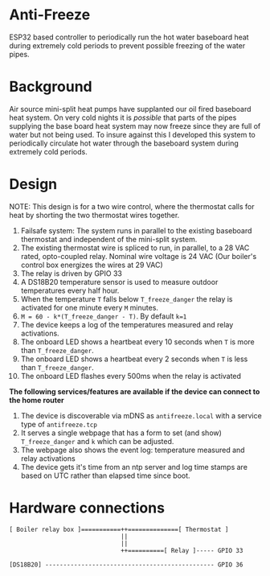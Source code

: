 # Anti-Freeze

ESP32 based controller to periodically run the hot water baseboard heat during 
extremely cold periods to prevent possible freezing of the water pipes.

# Background

Air source mini-split heat pumps have supplanted our oil fired baseboard heat 
system.  On very cold nights it is _possible_ that parts of the pipes supplying 
the base board heat system may now freeze since they are full of water but not 
being used. To insure against this I developed this system to periodically 
circulate hot water through the baseboard system during extremely cold periods.

# Design  

NOTE: This design is for a two wire control, where the thermostat calls for heat 
by shorting the two thermostat wires together.

1. Failsafe system: The system runs in parallel to the existing baseboard 
   thermostat and independent of the mini-split system.
1. The existing thermostat wire is spliced to run, in parallel, to a 28 VAC 
   rated, opto-coupled relay. Nominal wire voltage is 24 VAC (Our boiler's 
control box energizes the wires at 29 VAC)
1. The relay is driven by GPIO 33
1. A DS18B20 temperature sensor is used to measure outdoor temperatures every 
   half hour.
1. When the temperature `T` falls below `T_freeze_danger` the relay is activated 
   for one minute every `M` minutes. 
1. `M = 60 - k*(T_freeze_danger - T)`. By default `k=1`
1. The device keeps a log of the temperatures measured and relay activations.
1. The onboard LED shows a heartbeat every 10 seconds when `T` is more than 
   `T_freeze_danger`.
1. The onboard LED shows a heartbeat every 2 seconds when `T` is less than 
   `T_freeze_danger`.  
1. The onboard LED flashes every 500ms when the relay is activated

**The following services/features are available if the device can connect to the 
home router** 
1. The device is discoverable via mDNS as `antifreeze.local` with a service type 
   of `antifreeze.tcp`
1. It serves a single webpage that has a form to set (and show) 
   `T_freeze_danger` and `k` which can be adjusted.
1. The webpage also shows the event log: temperature measured and relay 
   activations
1. The device gets it's time from an ntp server and log time stamps are based on 
   UTC rather than elapsed time since boot. 

# Hardware connections

```
[ Boiler relay box ]===========++==============[ Thermostat ]
                               ||
                               ||
                               ++==========[ Relay ]----- GPIO 33

[DS18B20] ----------------------------------------------- GPIO 36
```


